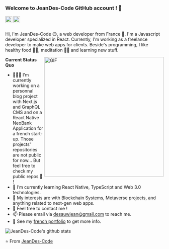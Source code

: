 ### Welcome to JeanDes-Code GitHub account ! 👋

<a href="https://www.linkedin.com/in/%E7%A1%95-%E5%88%98-073728144/">
  <img align="left" alt="LinkedIn" width="22px" src="https://cdn.jsdelivr.net/npm/simple-icons@3.1.0/icons/linkedin.svg" />
</a>
<a href="desauwjean@gmail.com">
  <img align="left" alt="'Gmail" width="22px" src="https://cdn.jsdelivr.net/npm/simple-icons@3.1.0/icons/gmail.svg" />
</a>


<br />
<br />

Hi, I'm JeanDes-Code 😉, a web developer from France 🥖. I'm a Javascript developer specialized in React. Currently, I'm working as a freelance developer to make web apps for clients. Beside's programming, I like healthy food 🥗🍣, meditation 🧘‍♂️ and learning new stuff.

  <img align="right" alt="GIF" width='380px'  src="https://media.giphy.com/media/f3iwJFOVOwuy7K6FFw/giphy.gif" />

**Current Status Quo**

- 👨🏻‍💻 I’m currently working on a personnal blog project with Next.js and GraphQL CMS and on a React Native NeoBank Application for a french start-up. Those projects' repositories are not public for now... But feel free to check my public repos 👐 !
- 🌱 I’m currently learning React Native, TypeScript and Web 3.0 technologies.
- 🤔 My interests are with Blockchain Systems, Metaverse projects, and anything related to next-gen web apps.
- 💬 Feel free to contact me !
- 📫 Please email via desauwjean@gmail.com to reach me.
- 👀 See my [french portfolio](https://jean-desauw.fr/) to get more info.

![JeanDes-Code's github stats](https://github-readme-stats.vercel.app/api?username=JeanDes-Code&show_icons=true&hide_border=true)

⭐️ From [JeanDes-Code](https://github.com/JeanDes-Code)
